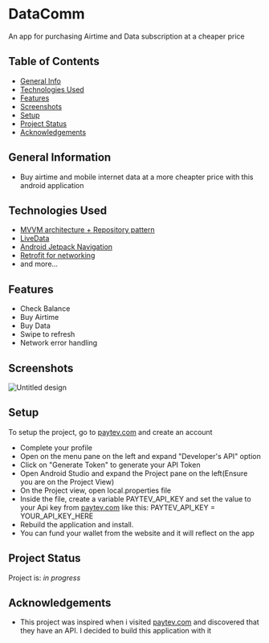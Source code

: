 # DataComm
An app for purchasing Airtime and Data subscription at a cheaper price 

## Table of Contents
* [General Info](#general-information)
* [Technologies Used](#technologies-used)
* [Features](#features)
* [Screenshots](#screenshots)
* [Setup](#setup)
* [Project Status](#project-status)
* [Acknowledgements](#acknowledgements)

<!-- * [License](#license) -->

## General Information
- Buy airtime and mobile internet data at a more cheapter price with this android application
## Technologies Used
- [MVVM architecture + Repository pattern](https://developer.android.com/codelabs/basic-android-kotlin-training-repository-pattern#0)
- [LiveData](https://developer.android.com/topic/libraries/architecture/livedata)
- [Android Jetpack Navigation](https://developer.android.com/guide/navigation)
- [Retrofit for networking](https://square.github.io/retrofit/)
- and more...


## Features
- Check Balance
- Buy Airtime
- Buy Data
- Swipe to refresh
- Network error handling

## Screenshots
![Untitled design](https://user-images.githubusercontent.com/54691862/179222246-868c65ea-09e7-4487-b55e-ef2c42ced082.png)

## Setup
To setup the project, go to [paytev.com](https://client.paytev.com/customer/login?next=/customer/) and create an account
- Complete your profile
- Open on the menu pane on the left and expand "Developer's API" option
- Click on "Generate Token" to generate your API Token
- Open Android Studio and expand the Project pane on the left(Ensure you are on the Project View)
- On the Project view, open local.properties file
- Inside the file, create a variable PAYTEV_API_KEY and set the value to your Api key from [paytev.com](https://client.paytev.com/customer/login?next=/customer/) like this:
PAYTEV_API_KEY = YOUR_API_KEY_HERE
- Rebuild the application and install. 
- You can fund your wallet from the website and it will reflect on the app

## Project Status
Project is: _in progress_ 

## Acknowledgements
- This project was inspired when i visited [paytev.com](https://paytev.com) and discovered that they have an API. 
I decided to build this application with it
